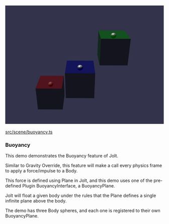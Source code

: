 ![Buoyancy](./img/buoyancy.jpg)

[src/scene/buoyancy.ts](../src/scene/buoyancy.ts)  

### Buoyancy

This demo demonstrates the Buoyancy feature of Jolt.

Similar to Gravity Override, this feature will make a call every physics frame to apply a force/impulse to a Body.

This force is defined using Plane in Jolt, and this demo uses one of the pre-defined Plugin BuoyancyInterface, a BuoyancyPlane.

Jolt will float a given body under the rules that the Plane defines a single infinite plane above the body.

The demo has three Body spheres, and each one is registered to their own BuoyancyPlane.
